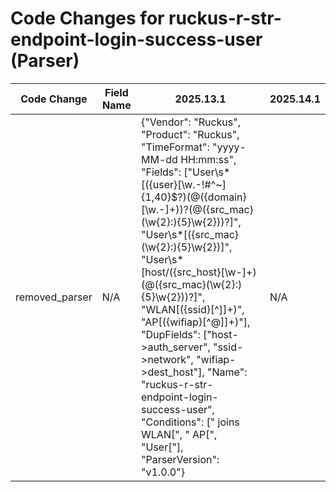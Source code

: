 # Code Changes for ruckus-r-str-endpoint-login-success-user (Parser)

| Code Change | Field Name | 2025.13.1 | 2025.14.1 |
|-------------|------------|-----------|------------|
| removed_parser | N/A | {"Vendor": "Ruckus", "Product": "Ruckus", "TimeFormat": "yyyy-MM-dd HH:mm:ss", "Fields": ["User\s*\[({user}[\w\.\-\!\#\^\~]{1,40}\$?)(@({domain}[\w.\-]+))?(@({src_mac}(\w{2}:){5}\w{2}))?\]", "User\s*\[({src_mac}(\w{2}:){5}\w{2})\]", "User\s*\[host\/({src_host}[\w\-]+)(@({src_mac}(\w{2}:){5}\w{2}))?\]", "WLAN\[({ssid}[^\]]+)", "AP\[({wifiap}[^@\]]+)"], "DupFields": ["host->auth_server", "ssid->network", "wifiap->dest_host"], "Name": "ruckus-r-str-endpoint-login-success-user", "Conditions": [" joins WLAN[", " AP[", "User["], "ParserVersion": "v1.0.0"} | N/A |